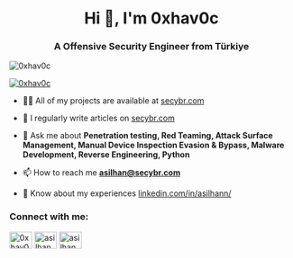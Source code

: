 <h1 align="center">Hi 👋, I'm 0xhav0c</h1>
<h3 align="center">A Offensive Security Engineer from Türkiye</h3>

<p align="left"> <img src="https://komarev.com/ghpvc/?username=0xhav0c&label=Profile%20views&color=0e75b6&style=flat" alt="0xhav0c" /> </p>

<p align="left"> <a href="https://twitter.com/0xhav0c" target="blank"><img src="https://img.shields.io/twitter/follow/0xhav0c?logo=twitter&style=for-the-badge" alt="0xhav0c" /></a> </p>

- 👨‍💻 All of my projects are available at [secybr.com](secybr.com)

- 📝 I regularly write articles on [secybr.com](secybr.com)

- 💬 Ask me about **Penetration testing, Red Teaming, Attack Surface Management, Manual Device Inspection Evasion & Bypass, Malware Development, Reverse Engineering, Python**

- 📫 How to reach me **asilhan@secybr.com**

- 📄 Know about my experiences [linkedin.com/in/asilhann/](linkedin.com/in/asilhann/)

<h3 align="left">Connect with me:</h3>
<p align="left">
<a href="https://twitter.com/0xhav0c" target="blank"><img align="center" src="https://raw.githubusercontent.com/rahuldkjain/github-profile-readme-generator/master/src/images/icons/Social/twitter.svg" alt="0xhav0c" height="30" width="40" /></a>
<a href="https://linkedin.com/in/asilhann" target="blank"><img align="center" src="https://raw.githubusercontent.com/rahuldkjain/github-profile-readme-generator/master/src/images/icons/Social/linked-in-alt.svg" alt="asilhann" height="30" width="40" /></a>
<a href="https://instagram.com/asilhan.sahin" target="blank"><img align="center" src="https://raw.githubusercontent.com/rahuldkjain/github-profile-readme-generator/master/src/images/icons/Social/instagram.svg" alt="asilhan.sahin" height="30" width="40" /></a>
</p>
